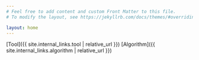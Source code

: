 ```yaml
---
# Feel free to add content and custom Front Matter to this file.
# To modify the layout, see https://jekyllrb.com/docs/themes/#overriding-theme-defaults

layout: home
---
```


[Tool]({{ site.internal_links.tool | relative_url }})
[Algorithm]({{ site.internal_links.algorithm | relative_url }})
